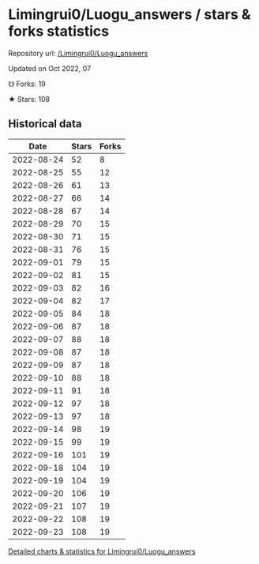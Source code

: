 # Limingrui0/Luogu_answers / stars & forks statistics

Repository url: [/Limingrui0/Luogu_answers](https://github.com/Limingrui0/Luogu_answers)

Updated on Oct 2022, 07

☋ Forks: 19

★ Stars: 108

## Historical data
| Date | Stars | Forks |
|------|-------|-------|
| 2022-08-24 | 52 | 8 | 
| 2022-08-25 | 55 | 12 | 
| 2022-08-26 | 61 | 13 | 
| 2022-08-27 | 66 | 14 | 
| 2022-08-28 | 67 | 14 | 
| 2022-08-29 | 70 | 15 | 
| 2022-08-30 | 71 | 15 | 
| 2022-08-31 | 76 | 15 | 
| 2022-09-01 | 79 | 15 | 
| 2022-09-02 | 81 | 15 | 
| 2022-09-03 | 82 | 16 | 
| 2022-09-04 | 82 | 17 | 
| 2022-09-05 | 84 | 18 | 
| 2022-09-06 | 87 | 18 | 
| 2022-09-07 | 88 | 18 | 
| 2022-09-08 | 87 | 18 | 
| 2022-09-09 | 87 | 18 | 
| 2022-09-10 | 88 | 18 | 
| 2022-09-11 | 91 | 18 | 
| 2022-09-12 | 97 | 18 | 
| 2022-09-13 | 97 | 18 | 
| 2022-09-14 | 98 | 19 | 
| 2022-09-15 | 99 | 19 | 
| 2022-09-16 | 101 | 19 | 
| 2022-09-18 | 104 | 19 | 
| 2022-09-19 | 104 | 19 | 
| 2022-09-20 | 106 | 19 | 
| 2022-09-21 | 107 | 19 | 
| 2022-09-22 | 108 | 19 | 
| 2022-09-23 | 108 | 19 | 


[Detailed charts & statistics for Limingrui0/Luogu_answers](https://reviewgithub.com/rep/Limingrui0/Luogu_answers)

